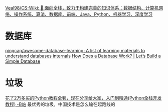 [Veal98/CS-Wiki: 🎉 面向全栈，致力于构建完善的知识体系：数据结构、计算机网络、操作系统、算法、数据库、前端、Java、Python、机器学习、深度学习](https://github.com/Veal98/CS-Wiki)
# 数据库
[pingcap/awesome-database-learning: A list of learning materials to understand databases internals](https://github.com/pingcap/awesome-database-learning)
[How Does a Database Work? | Let’s Build a Simple Database](https://cstack.github.io/db_tutorial/)

# 垃圾
[花了2万多买的Python教程全套，现在分享给大家，入门到精通(Python全栈开发教程) -B站](https://www.bilibili.com/video/BV1wD4y1o7AS?p=2)
	最优秀的垃圾，中国技术是怎么输在起跑线的